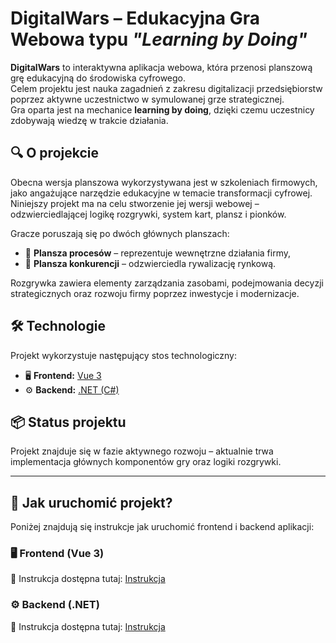# DigitalWars – Edukacyjna Gra Webowa typu *"Learning by Doing"*

**DigitalWars** to interaktywna aplikacja webowa, która przenosi planszową grę edukacyjną do środowiska cyfrowego.  
Celem projektu jest nauka zagadnień z zakresu digitalizacji przedsiębiorstw poprzez aktywne uczestnictwo w symulowanej grze strategicznej.  
Gra oparta jest na mechanice **learning by doing**, dzięki czemu uczestnicy zdobywają wiedzę w trakcie działania.

## 🔍 O projekcie

Obecna wersja planszowa wykorzystywana jest w szkoleniach firmowych, jako angażujące narzędzie edukacyjne w temacie transformacji cyfrowej.  
Niniejszy projekt ma na celu stworzenie jej wersji webowej – odzwierciedlającej logikę rozgrywki, system kart, plansz i pionków.

Gracze poruszają się po dwóch głównych planszach:
- 🧩 **Plansza procesów** – reprezentuje wewnętrzne działania firmy,
- 🏁 **Plansza konkurencji** – odzwierciedla rywalizację rynkową.

Rozgrywka zawiera elementy zarządzania zasobami, podejmowania decyzji strategicznych oraz rozwoju firmy poprzez inwestycje i modernizacje.

## 🛠 Technologie

Projekt wykorzystuje następujący stos technologiczny:

- 🖥️ **Frontend:** [Vue 3](https://vuejs.org/)  
- ⚙️ **Backend:** [.NET (C#)](https://dotnet.microsoft.com/)

## 📦 Status projektu

Projekt znajduje się w fazie aktywnego rozwoju – aktualnie trwa implementacja głównych komponentów gry oraz logiki rozgrywki.

---

## 🚀 Jak uruchomić projekt?

Poniżej znajdują się instrukcje jak uruchomić frontend i backend aplikacji:

### 🖥️ Frontend (Vue 3)
📘 Instrukcja dostępna tutaj: [Instrukcja](/frontend/README.md)

### ⚙️ Backend (.NET)
📘 Instrukcja dostępna tutaj: [Instrukcja](/backend/readme.md)
